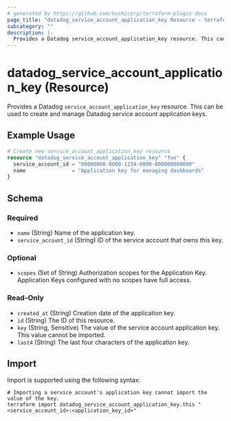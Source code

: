 ```yaml
---
# generated by https://github.com/hashicorp/terraform-plugin-docs
page_title: "datadog_service_account_application_key Resource - terraform-provider-datadog"
subcategory: ""
description: |-
  Provides a Datadog service_account_application_key resource. This can be used to create and manage Datadog service account application keys.
---
```


# datadog_service_account_application_key (Resource)

Provides a Datadog `service_account_application_key` resource. This can be used to create and manage Datadog service account application keys.

## Example Usage

```terraform
# Create new service_account_application_key resource
resource "datadog_service_account_application_key" "foo" {
  service_account_id = "00000000-0000-1234-0000-000000000000"
  name               = "Application key for managing dashboards"
}
```

<!-- schema generated by tfplugindocs -->
## Schema

### Required

- `name` (String) Name of the application key.
- `service_account_id` (String) ID of the service account that owns this key.

### Optional

- `scopes` (Set of String) Authorization scopes for the Application Key. Application Keys configured with no scopes have full access.

### Read-Only

- `created_at` (String) Creation date of the application key.
- `id` (String) The ID of this resource.
- `key` (String, Sensitive) The value of the service account application key. This value cannot be imported.
- `last4` (String) The last four characters of the application key.

## Import

Import is supported using the following syntax:

```shell
# Importing a service account's application key cannot import the value of the key.
terraform import datadog_service_account_application_key.this "<service_account_id>:<application_key_id>"
```
